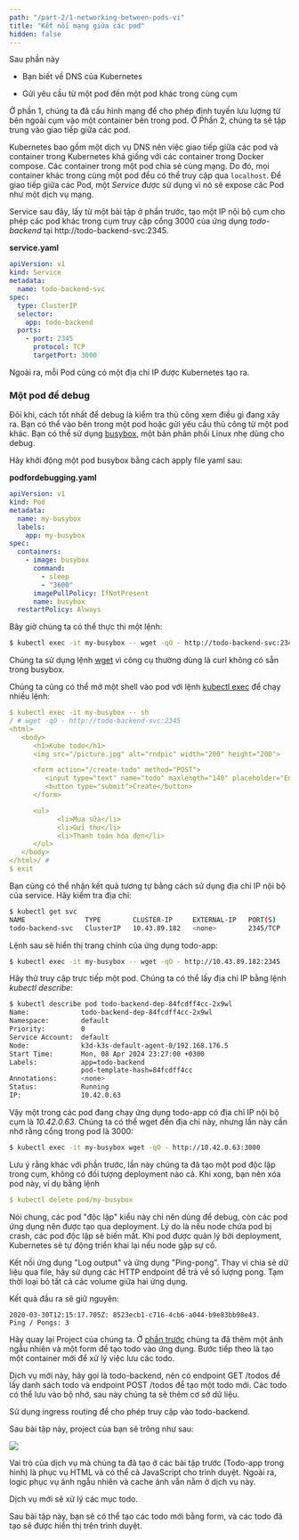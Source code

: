 ```yaml
---
path: "/part-2/1-networking-between-pods-vi"
title: "Kết nối mạng giữa các pod"
hidden: false
---
```


<text-box variant='learningObjectives' name='Mục tiêu học tập'>

Sau phần này

- Bạn biết về DNS của Kubernetes

- Gửi yêu cầu từ một pod đến một pod khác trong cùng cụm

</text-box>

Ở phần 1, chúng ta đã cấu hình mạng để cho phép định tuyến lưu lượng từ bên ngoài cụm vào một container bên trong pod. Ở Phần 2, chúng ta sẽ tập trung vào giao tiếp giữa các pod.

Kubernetes bao gồm một dịch vụ DNS nên việc giao tiếp giữa các pod và container trong Kubernetes khá giống với các container trong Docker compose. Các container trong một pod chia sẻ cùng mạng. Do đó, mọi container khác trong cùng một pod đều có thể truy cập qua `localhost`. Để giao tiếp giữa các Pod, một _Service_ được sử dụng vì nó sẽ expose các Pod như một dịch vụ mạng.

Service sau đây, lấy từ một bài tập ở phần trước, tạo một IP nội bộ cụm cho phép các pod khác trong cụm truy cập cổng 3000 của ứng dụng _todo-backend_ tại http://todo-backend-svc:2345.

**service.yaml**

```yaml
apiVersion: v1
kind: Service
metadata:
  name: todo-backend-svc
spec:
  type: ClusterIP
  selector:
    app: todo-backend
  ports:
    - port: 2345
      protocol: TCP
      targetPort: 3000
```

Ngoài ra, mỗi Pod cũng có một địa chỉ IP được Kubernetes tạo ra.

### Một pod để debug

Đôi khi, cách tốt nhất để debug là kiểm tra thủ công xem điều gì đang xảy ra. Bạn có thể vào bên trong một pod hoặc gửi yêu cầu thủ công từ một pod khác. Bạn có thể sử dụng [busybox](https://en.wikipedia.org/wiki/BusyBox), một bản phân phối Linux nhẹ dùng cho debug.

Hãy khởi động một pod busybox bằng cách apply file yaml sau:

**podfordebugging.yaml**

```yaml
apiVersion: v1
kind: Pod
metadata:
  name: my-busybox
  labels:
    app: my-busybox
spec:
  containers:
    - image: busybox
      command:
        - sleep
        - "3600"
      imagePullPolicy: IfNotPresent
      name: busybox
  restartPolicy: Always
```

Bây giờ chúng ta có thể thực thi một lệnh:

```bash
$ kubectl exec -it my-busybox -- wget -qO - http://todo-backend-svc:2345
```

Chúng ta sử dụng lệnh [wget](https://www.gnu.org/software/wget/) vì công cụ thường dùng là curl không có sẵn trong busybox.

Chúng ta cũng có thể mở một shell vào pod với lệnh [kubectl exec](https://kubernetes.io/docs/tasks/debug/debug-application/get-shell-running-container/) để chạy nhiều lệnh:

```yaml
$ kubectl exec -it my-busybox -- sh
/ # wget -qO - http://todo-backend-svc:2345
<html>
   <body>
      <h1>Kube todo</h1>
      <img src="/picture.jpg" alt="rndpic" width="200" height="200">

      <form action="/create-todo" method="POST">
         <input type="text" name="todo" maxlength="140" placeholder="Enter todo">
         <button type="submit">Create</button>
      </form>

      <ul>
            <li>Mua sữa</li>
            <li>Gửi thư</li>
            <li>Thanh toán hóa đơn</li>
      </ul>
   </body>
</html>/ #
$ exit
```

Bạn cũng có thể nhận kết quả tương tự bằng cách sử dụng địa chỉ IP nội bộ của service. Hãy kiểm tra địa chỉ:

```bash
$ kubectl get svc
NAME               TYPE        CLUSTER-IP     EXTERNAL-IP   PORT(S)    AGE
todo-backend-svc   ClusterIP   10.43.89.182   <none>        2345/TCP   2d1h
```

Lệnh sau sẽ hiển thị trang chính của ứng dụng todo-app:

```bash
$ kubectl exec -it my-busybox -- wget -qO - http://10.43.89.182:2345
```

Hãy thử truy cập trực tiếp một pod. Chúng ta có thể lấy địa chỉ IP bằng lệnh _kubectl describe_:

```bash
$ kubectl describe pod todo-backend-dep-84fcdff4cc-2x9wl
Name:             todo-backend-dep-84fcdff4cc-2x9wl
Namespace:        default
Priority:         0
Service Account:  default
Node:             k3d-k3s-default-agent-0/192.168.176.5
Start Time:       Mon, 08 Apr 2024 23:27:00 +0300
Labels:           app=todo-backend
                  pod-template-hash=84fcdff4cc
Annotations:      <none>
Status:           Running
IP:               10.42.0.63
```

Vậy một trong các pod đang chạy ứng dụng todo-app có địa chỉ IP nội bộ cụm là _10.42.0.63_. Chúng ta có thể wget đến địa chỉ này, nhưng lần này cần nhớ rằng cổng trong pod là 3000:

```bash
$ kubectl exec -it my-busybox wget -qO - http://10.42.0.63:3000
```

Lưu ý rằng khác với phần trước, lần này chúng ta đã tạo một pod độc lập trong cụm, không có đối tượng deployment nào cả. Khi xong, bạn nên xóa pod này, ví dụ bằng lệnh

```yaml
$ kubectl delete pod/my-busybox
```

Nói chung, các pod "độc lập" kiểu này chỉ nên dùng để debug, còn các pod ứng dụng nên được tạo qua deployment. Lý do là nếu node chứa pod bị crash, các pod độc lập sẽ biến mất. Khi pod được quản lý bởi deployment, Kubernetes sẽ tự động triển khai lại nếu node gặp sự cố.

</text-box>

<exercise name='Exercise 2.01: Kết nối các pod'>

Kết nối ứng dụng "Log output" và ứng dụng "Ping-pong". Thay vì chia sẻ dữ liệu qua file, hãy sử dụng các HTTP endpoint để trả về số lượng pong. Tạm thời loại bỏ tất cả các volume giữa hai ứng dụng.

Kết quả đầu ra sẽ giữ nguyên:

```
2020-03-30T12:15:17.705Z: 8523ecb1-c716-4cb6-a044-b9e83bb98e43.
Ping / Pongs: 3
```

</exercise>

<exercise name='Exercise 2.02: Project v1.0'>

Hãy quay lại Project của chúng ta. Ở [phần trước](/part-1/4-introduction-to-storage) chúng ta đã thêm một ảnh ngẫu nhiên và một form để tạo todo vào ứng dụng. Bước tiếp theo là tạo một container mới để xử lý việc lưu các todo.

Dịch vụ mới này, hãy gọi là todo-backend, nên có endpoint GET /todos để lấy danh sách todo và endpoint POST /todos để tạo một todo mới. Các todo có thể lưu vào bộ nhớ, sau này chúng ta sẽ thêm cơ sở dữ liệu.

Sử dụng ingress routing để cho phép truy cập vào todo-backend.

Sau bài tập này, project của bạn sẽ trông như sau:

<img src="../img/p2-2.png">

Vai trò của dịch vụ mà chúng ta đã tạo ở các bài tập trước (Todo-app trong hình) là phục vụ HTML và có thể cả JavaScript cho trình duyệt. Ngoài ra, logic phục vụ ảnh ngẫu nhiên và cache ảnh vẫn nằm ở dịch vụ này.

Dịch vụ mới sẽ xử lý các mục todo.

Sau bài tập này, bạn sẽ có thể tạo các todo mới bằng form, và các todo đã tạo sẽ được hiển thị trên trình duyệt.

</exercise>
